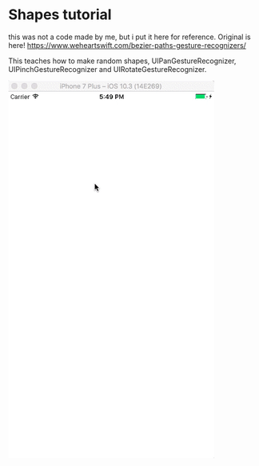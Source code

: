 # Shapes tutorial

this was not a code made by me, but i put it here for reference.
Original is here! https://www.weheartswift.com/bezier-paths-gesture-recognizers/

This teaches how to make random shapes, UIPanGestureRecognizer, UIPinchGestureRecognizer and UIRotateGestureRecognizer.


![Output](https://github.com/Saayaman/ImageStorage/blob/master/PanPinchRotateRecognizer.gif)
